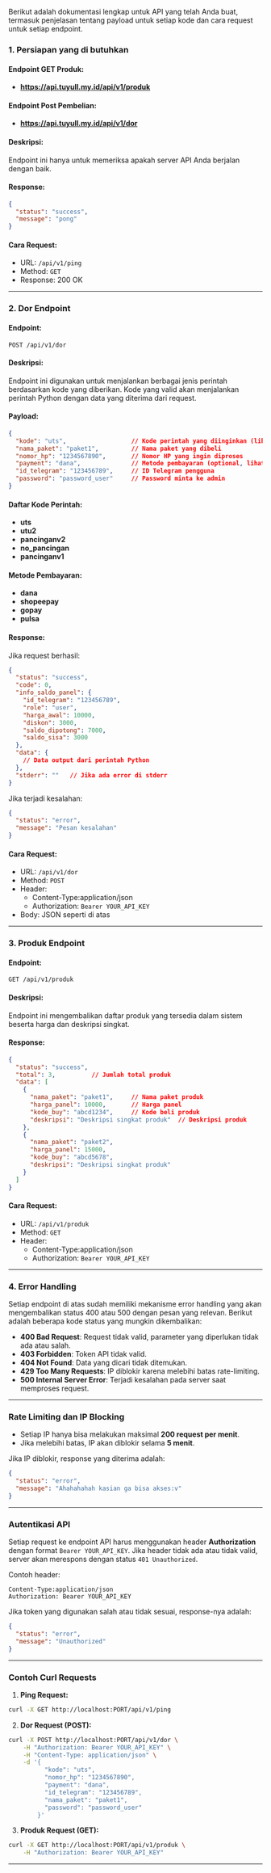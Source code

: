Berikut adalah dokumentasi lengkap untuk API yang telah Anda buat, termasuk penjelasan tentang payload untuk setiap kode dan cara request untuk setiap endpoint.

### **1. Persiapan yang di butuhkan**

#### Endpoint GET Produk:
  - **https://api.tuyull.my.id/api/v1/produk**

#### Endpoint Post Pembelian:
  - **https://api.tuyull.my.id/api/v1/dor**


#### Deskripsi:
Endpoint ini hanya untuk memeriksa apakah server API Anda berjalan dengan baik.

#### Response:
```json
{
  "status": "success",
  "message": "pong"
}
```

#### Cara Request:
- URL: `/api/v1/ping`
- Method: `GET`
- Response: 200 OK

---

### **2. Dor Endpoint**
#### Endpoint:
`POST /api/v1/dor`

#### Deskripsi:
Endpoint ini digunakan untuk menjalankan berbagai jenis perintah berdasarkan kode yang diberikan. Kode yang valid akan menjalankan perintah Python dengan data yang diterima dari request.

#### Payload:
```json
{
  "kode": "uts",                  // Kode perintah yang diinginkan (lihat di bawah untuk daftar kode)
  "nama_paket": "paket1",         // Nama paket yang dibeli
  "nomor_hp": "1234567890",       // Nomor HP yang ingin diproses
  "payment": "dana",              // Metode pembayaran (optional, lihat daftar di bawah)
  "id_telegram": "123456789",     // ID Telegram pengguna
  "password": "password_user"     // Password minta ke admin
}
```

#### Daftar Kode Perintah:
- **uts**
- **utu2**
- **pancinganv2**
- **no_pancingan**
- **pancinganv1**

#### Metode Pembayaran:
- **dana**
- **shopeepay**
- **gopay**
- **pulsa**

#### Response:
Jika request berhasil:
```json
{
  "status": "success",
  "code": 0,
  "info_saldo_panel": {
    "id_telegram": "123456789",
    "role": "user",
    "harga_awal": 10000,
    "diskon": 3000,
    "saldo_dipotong": 7000,
    "saldo_sisa": 3000
  },
  "data": { 
    // Data output dari perintah Python
  },
  "stderr": ""   // Jika ada error di stderr
}
```

Jika terjadi kesalahan:
```json
{
  "status": "error",
  "message": "Pesan kesalahan"
}
```

#### Cara Request:
- URL: `/api/v1/dor`
- Method: `POST`
- Header: 
  - Content-Type:application/json
  - Authorization: `Bearer YOUR_API_KEY`
- Body: JSON seperti di atas

---

### **3. Produk Endpoint**
#### Endpoint:
`GET /api/v1/produk`

#### Deskripsi:
Endpoint ini mengembalikan daftar produk yang tersedia dalam sistem beserta harga dan deskripsi singkat.

#### Response:
```json
{
  "status": "success",
  "total": 3,          // Jumlah total produk
  "data": [
    {
      "nama_paket": "paket1",     // Nama paket produk
      "harga_panel": 10000,       // Harga panel
      "kode_buy": "abcd1234",     // Kode beli produk
      "deskripsi": "Deskripsi singkat produk"  // Deskripsi produk
    },
    {
      "nama_paket": "paket2",
      "harga_panel": 15000,
      "kode_buy": "abcd5678",
      "deskripsi": "Deskripsi singkat produk"
    }
  ]
}
```

#### Cara Request:
- URL: `/api/v1/produk`
- Method: `GET`
- Header: 
  - Content-Type:application/json
  - Authorization: `Bearer YOUR_API_KEY`

---

### **4. Error Handling**
Setiap endpoint di atas sudah memiliki mekanisme error handling yang akan mengembalikan status 400 atau 500 dengan pesan yang relevan. Berikut adalah beberapa kode status yang mungkin dikembalikan:

- **400 Bad Request**: Request tidak valid, parameter yang diperlukan tidak ada atau salah.
- **403 Forbidden**: Token API tidak valid.
- **404 Not Found**: Data yang dicari tidak ditemukan.
- **429 Too Many Requests**: IP diblokir karena melebihi batas rate-limiting.
- **500 Internal Server Error**: Terjadi kesalahan pada server saat memproses request.

---

### **Rate Limiting dan IP Blocking**
- Setiap IP hanya bisa melakukan maksimal **200 request per menit**.
- Jika melebihi batas, IP akan diblokir selama **5 menit**.

Jika IP diblokir, response yang diterima adalah:
```json
{
  "status": "error",
  "message": "Ahahahahah kasian ga bisa akses:v"
}
```

---

### **Autentikasi API**
Setiap request ke endpoint API harus menggunakan header **Authorization** dengan format `Bearer YOUR_API_KEY`. Jika header tidak ada atau tidak valid, server akan merespons dengan status `401 Unauthorized`.

Contoh header:
```
Content-Type:application/json
Authorization: Bearer YOUR_API_KEY
```

Jika token yang digunakan salah atau tidak sesuai, response-nya adalah:
```json
{
  "status": "error",
  "message": "Unauthorized"
}
```

---

### **Contoh Curl Requests**
1. **Ping Request:**
```bash
curl -X GET http://localhost:PORT/api/v1/ping
```

2. **Dor Request (POST):**
```bash
curl -X POST http://localhost:PORT/api/v1/dor \
    -H "Authorization: Bearer YOUR_API_KEY" \
    -H "Content-Type: application/json" \
    -d '{
          "kode": "uts",
          "nomor_hp": "1234567890",
          "payment": "dana",
          "id_telegram": "123456789",
          "nama_paket": "paket1",
          "password": "password_user"
        }'
```

3. **Produk Request (GET):**
```bash
curl -X GET http://localhost:PORT/api/v1/produk \
    -H "Authorization: Bearer YOUR_API_KEY"
```

---

